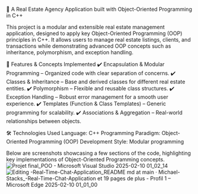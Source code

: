🏡 A Real Estate Agency Application built with Object-Oriented Programming in C++

This project is a modular and extensible real estate management application, designed to apply key Object-Oriented Programming (OOP) principles in C++. It allows users to manage real estate listings, clients, and transactions while demonstrating advanced OOP concepts such as inheritance, polymorphism, and exception handling.

🚀 Features & Concepts Implemented
✔️ Encapsulation & Modular Programming – Organized code with clear separation of concerns.
✔️ Classes & Inheritance – Base and derived classes for different real estate entities.
✔️ Polymorphism – Flexible and reusable class structures.
✔️ Exception Handling – Robust error management for a smooth user experience.
✔️ Templates (Function & Class Templates) – Generic programming for scalability.
✔️ Associations & Aggregation – Real-world relationships between objects.

🛠️ Technologies Used
Language: C++
Programming Paradigm: Object-Oriented Programming (OOP)
Development Style: Modular programming

Below are screenshots showcasing a few sections of the code, highlighting key implementations of Object-Oriented Programming concepts.
![Projet final_POO - Microsoft Visual Studio 2025-02-10 01_02_14](https://github.com/user-attachments/assets/68b87225-8d09-4e73-921d-1776c51f918c)
![Editing -Real-Time-Chat-Application_README md at main · Michael-Stacks_-Real-Time-Chat-Application et 19 pages de plus - Profil 1 – Microsoft​ Edge 2025-02-10 01_01_00](https://github.com/user-attachments/assets/3ccb0f99-1ecf-424f-b318-b782092459a2)

